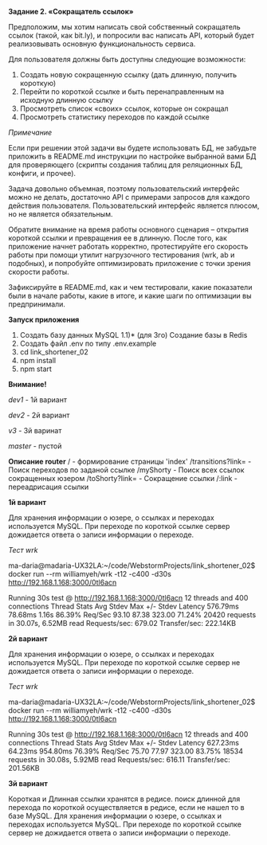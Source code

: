 **Задание 2. «Сокращатель ссылок»**

Предположим, мы хотим написать свой собственный сокращатель ссылок (такой,
как bit.ly), и попросили вас написать API, который будет реализовывать
основную функциональность сервиса.

Для пользователя должны быть доступны следующие возможности:
1. Создать новую сокращенную ссылку (дать длинную, получить короткую)
2. Перейти по короткой ссылке и быть перенаправленным на исходную длинную ссылку
3. Просмотреть список «своих» ссылок, которые он сокращал
4. Просмотреть статистику переходов по каждой ссылке
 

*Примечание*

Если при решении этой задачи вы будете использовать БД, не забудьте приложить
в README.md инструкции по настройке выбранной вами БД для проверяющего (скрипты
создания таблиц для реляционных БД, конфиги, и прочее).

Задача довольно объемная, поэтому пользовательский интерфейс можно не делать, достаточно API с примерами запросов для каждого действия пользователя.
Пользовательский интерфейс является плюсом, но не является обязательным.

Обратите внимание на время работы основного сценария – открытия короткой ссылки
и превращения ее в длинную. После того, как приложение начнет работать корректно,
протестируйте его скорость работы при помощи утилит нагрузочного тестирования
(wrk, ab и подобных), и попробуйте оптимизировать приложение с точки зрения
скорости работы.

Зафиксируйте в README.md, как и чем тестировали, какие показатели были в начале
работы, какие в итоге, и какие шаги по оптимизации вы предпринимали.

**Запуск приложения**
1) Создать базу данных MySQL
1.1)* (для 3го) Создание базы в Redis
2) Создать файл .env по типу .env.example
2) cd link_shortener_02
3) npm install
4) npm start

**Внимание!** 

*dev1* - 1й вариант

*dev2* - 2й вариант

*v3* - 3й варинат

*master* - пустой

**Описание router**
/ - формирование страницы 'index'
/transitions?link= - Поиск переходов по заданой ссылке
/myShorty - Поиск всех ссылок сокращенных юзером
/toShorty?link= - Сокращение ссылки 
/:link - переадрисация ссылки


**1й вариант**

Для хранения информации о юзере, о ссылках и переходах используется MySQL.
При переходе по короткой ссылке сервер дожидается ответа о записи информации о переходе.

*Тест wrk*

ma-daria@madaria-UX32LA:~/code/WebstormProjects/link_shortener_02$ docker run --rm williamyeh/wrk -t12 -c400 -d30s  http://192.168.1.168:3000/0tl6acn

Running 30s test @ http://192.168.1.168:3000/0tl6acn
  12 threads and 400 connections
  Thread Stats   Avg      Stdev     Max   +/- Stdev
    Latency   576.79ms   78.68ms   1.16s    86.39%
    Req/Sec    93.10     87.38   323.00     71.24%
  20420 requests in 30.07s, 6.52MB read
Requests/sec:    679.02
Transfer/sec:    222.14KB


**2й вариант**

Для хранения информации о юзере, о ссылках и переходах используется MySQL.
При переходе по короткой ссылке сервер не дожидается ответа о записи информации о переходе.

*Тест wrk*

ma-daria@madaria-UX32LA:~/code/WebstormProjects/link_shortener_02$ docker run --rm williamyeh/wrk -t12 -c400 -d30s  http://192.168.1.168:3000/0tl6acn

Running 30s test @ http://192.168.1.168:3000/0tl6acn
  12 threads and 400 connections
  Thread Stats   Avg      Stdev     Max   +/- Stdev
    Latency   627.23ms   64.23ms 954.80ms   76.39%
    Req/Sec    75.70     77.97   323.00     83.75%
  18534 requests in 30.08s, 5.92MB read
Requests/sec:    616.11
Transfer/sec:    201.56KB


**3й вариант**

Короткая и Длинная ссылки хранятся в редисе. поиск длинной для перехода по короткой осуществляется в редисе, если не нашел то в базе MySQL.
Для хранения информации о юзере, о ссылках и переходах используется MySQL.
При переходе по короткой ссылке сервер не дожидается ответа о записи информации о переходе.
